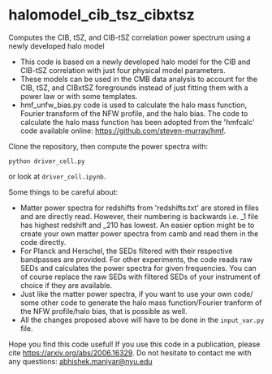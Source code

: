 #  halomodel_cib_tsz_cibxtsz

Computes the CIB, tSZ, and CIB-tSZ correlation power spectrum using a newly developed halo model

* This code is based on a newly developed halo model for the CIB and CIB-tSZ correlation with just four physical model parameters.
* These models can be used in the CMB data analysis to account for the CIB, tSZ, and CIBxtSZ foregrounds instead of just fitting them with a power law or with some templates.
* hmf_unfw_bias.py code is used to calculate the halo mass function, Fourier transform of the NFW profile, and the halo bias. The code to calculate the halo mass function has been adopted from the 'hmfcalc' code available online: https://github.com/steven-murray/hmf. 

Clone the repository, then compute the power spectra with:
```
python driver_cell.py
```
or look at ```driver_cell.ipynb```.

Some things to be careful about:

* Matter power spectra for redshifts from 'redshifts.txt' are stored in files and are directly read.
However, their numbering is backwards i.e. _1 file has highest redshift and _210 has lowest. An easier
option might be to create your own matter power spectra from camb and read them in the code directly.
* For Planck and Herschel, the SEDs filtered with their respective bandpasses are provided. For other
experiments, the code reads raw SEDs and calculates the power spectra for given frequencies. You can
of course replace the raw SEDs with filtered SEDs of your instrument of choice if they are available.
* Just like the matter power spectra, if you want to use your own code/ some other code to generate
the halo mass function/Fourier tranform of the NFW profile/halo bias, that is possible as well. 
* All the changes proposed above will have to be done in the ```input_var.py``` file.

Hope you find this code useful! If you use this code in a publication, please cite https://arxiv.org/abs/2006.16329. Do not hesitate to contact me with any questions: abhishek.maniyar@nyu.edu

